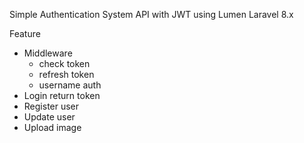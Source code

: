 Simple Authentication System API with JWT using Lumen Laravel 8.x

Feature
- Middleware
    - check token
    - refresh token
    - username auth
- Login return token
- Register user
- Update user
- Upload image
